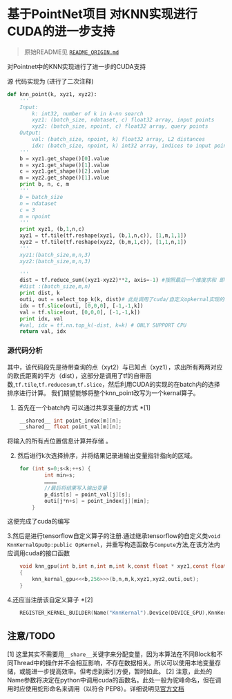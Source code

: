 # 基于PointNet项目 对KNN实现进行CUDA的进一步支持

> 原始README见 [`README_ORIGIN.md`](./README_ORIGIN.md)

对Pointnet中的KNN实现进行了进一步的CUDA支持

源 代码实现为 (进行了二次注释)
```python
def knn_point(k, xyz1, xyz2):
    '''
    Input:
        k: int32, number of k in k-nn search
        xyz1: (batch_size, ndataset, c) float32 array, input points
        xyz2: (batch_size, npoint, c) float32 array, query points
    Output:
        val: (batch_size, npoint, k) float32 array, L2 distances
        idx: (batch_size, npoint, k) int32 array, indices to input points
    '''
    b = xyz1.get_shape()[0].value
    n = xyz1.get_shape()[1].value
    c = xyz1.get_shape()[2].value
    m = xyz2.get_shape()[1].value
    print b, n, c, m  
    '''
    b = batch_size
    n = ndataset
    c = 3
    m = npoint
    '''
    print xyz1, (b,1,n,c)
    xyz1 = tf.tile(tf.reshape(xyz1, (b,1,n,c)), [1,m,1,1])
    xyz2 = tf.tile(tf.reshape(xyz2, (b,m,1,c)), [1,1,n,1])
    '''
    xyz1:(batch_size,m,n,3)
    xyz2:(batch_size,m,n,3)

    '''
    dist = tf.reduce_sum((xyz1-xyz2)**2, axis=-1) #按照最后一个维度求和 即求出的是欧式距离平方 
    #dist :(batch_size,m,n)
    print dist, k
    outi, out = select_top_k(k, dist)# 此处调用了cuda/自定义opkernal实现的一个选择排序
    idx = tf.slice(outi, [0,0,0], [-1,-1,k])
    val = tf.slice(out, [0,0,0], [-1,-1,k])
    print idx, val
    #val, idx = tf.nn.top_k(-dist, k=k) # ONLY SUPPORT CPU
    return val, idx
```

### 源代码分析
其中，该代码段先是待带查询的点（xyt2）与已知点（xyz1），求出所有两两对应的欧氏距离的平方（dist），这部分是调用了tf的自带函数,`tf.tile`,`tf.reducesum`,`tf.slice`，然后利用CUDA的实现的在batch内的选择排序进行计算。
我们期望能够将整个knn_point改写为一个kernal算子。

1. 首先在一个batch内 可以通过共享变量的方式 *[1]

```c
    __shared__ int point_index[m][n];
    __shared__ float point_val[m][n]; 
```
将输入的所有点位置信息计算并存储 。

2. 然后进行k次选择排序，并将结果记录进输出变量指针指向的区域。
```c
    for (int s=0;s<k;++s) {
            int min=s; 
            …………
            //最后将结果写入输出变量
            p_dist[s] = point_val[j][s];
            outi[j*n+s] = point_index[j][min];
        }
```
这便完成了cuda的编写

3.然后是进行tensorflow自定义算子的注册.通过继承tensorflow的自定义类`void KnnKernalGpuOp:public OpKernel`，并重写构造函数与`Compute`方法,在该方法内应调用cuda的接口函数
```c
    void knn_gpu(int b,int n,int m,int k,const float * xyz1,const float * xyz2,float * outi,float *out)
    {
        knn_kernal_gpu<<<b,256>>>(b,n,m,k,xyz1,xyz2,outi,out);
    }
```
4.还应当注册该自定义算子 *[2]
```c
    REGISTER_KERNEL_BUILDER(Name("KnnKernal").Device(DEVICE_GPU),KnnKernalGpuOp);
```
    






## 注意/TODO
[1] 这里其实不需要用`__share__`关键字来分配变量，因为本算法在不同Block和不同Thread中的操作并不会相互影响，不存在数据相关。所以可以使用本地变量存储，或能进一步提高效率。但考虑到索引方便，暂时如此。
[2] 注意，此处的Name参数将决定在python中调用cuda的函数名。此处一般为驼峰命名，但在调用时应使用蛇形命名来调用（以符合 PEP8）。详细说明见[官方文档](https://www.tensorflow.org/guide/create_op?hl=zh-cn)